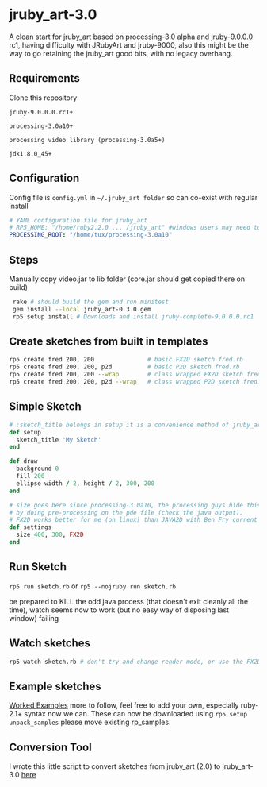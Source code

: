 # jruby_art-3.0
A clean start for jruby_art based on processing-3.0 alpha and jruby-9.0.0.0 rc1, having difficulty with JRubyArt and jruby-9000, also this might be the way to go retaining the jruby_art good bits, with no legacy overhang.
## Requirements
 
 Clone this repository

`jruby-9.0.0.0.rc1+`

`processing-3.0a10+`

`processing video library (processing-3.0a5+)`

`jdk1.8.0_45+`

## Configuration

Config file is `config.yml` in `~/.jruby_art folder` so can co-exist with regular install

```yaml
# YAML configuration file for jruby_art
# RP5_HOME: "/home/ruby2.2.0 ... /jruby_art" #windows users may need to set this
PROCESSING_ROOT: "/home/tux/processing-3.0a10"
```

## Steps 

Manually copy video.jar to lib folder (core.jar should get copied there on build)
```bash
 rake # should build the gem and run minitest
 gem install --local jruby_art-0.3.0.gem
 rp5 setup install # Downloads and install jruby-complete-9.0.0.0.rc1
```
## Create sketches from built in templates
```bash
rp5 create fred 200, 200               # basic FX2D sketch fred.rb
rp5 create fred 200, 200, p2d          # basic P2D sketch fred.rb
rp5 create fred 200, 200 --wrap        # class wrapped FX2D sketch fred.rb
rp5 create fred 200, 200, p2d --wrap   # class wrapped P2D sketch fred.rb
```

## Simple Sketch
```ruby
# :sketch_title belongs in setup it is a convenience method of jruby_art-3.0
def setup
  sketch_title 'My Sketch'
end

def draw
  background 0
  fill 200
  ellipse width / 2, height / 2, 300, 200
end

# size goes here since processing-3.0a10, the processing guys hide this
# by doing pre-processing on the pde file (check the java output).
# FX2D works better for me (on linux) than JAVA2D with Ben Fry current loop() kludge
def settings
  size 400, 300, FX2D
end
```
## Run Sketch
`rp5 run sketch.rb`
or
`rp5 --nojruby run sketch.rb`

be prepared to KILL the odd java process (that doesn't exit cleanly all the time), watch seems now to work (but no easy way of disposing last window) failing

## Watch sketches
```bash
rp5 watch sketch.rb # don't try and change render mode, or use the FX2D render mode
```

## Example sketches

[Worked Examples](https://github.com/jruby_art/samples4jruby_art3) more to follow, feel free to add your own, especially ruby-2.1+ syntax now we can. These can now be downloaded using `rp5 setup unpack_samples` please move existing rp_samples.

## Conversion Tool

I wrote this little script to convert sketches from jruby_art (2.0) to jruby_art-3.0 [here](https://gist.github.com/monkstone/1a658bdda4ea21c204c5)

